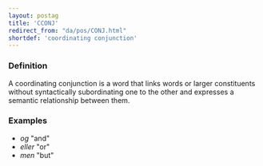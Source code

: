 ```yaml
---
layout: postag
title: 'CCONJ'
redirect_from: "da/pos/CONJ.html"
shortdef: 'coordinating conjunction'
---
```

### Definition

A coordinating conjunction is a word that links words or larger
constituents without syntactically subordinating one to the other and
expresses a semantic relationship between them.

### Examples

- _og_ "and"
- _eller_ "or"
- _men_ "but"
<!-- Interlanguage links updated Po lis 14 15:34:31 CET 2022 -->
